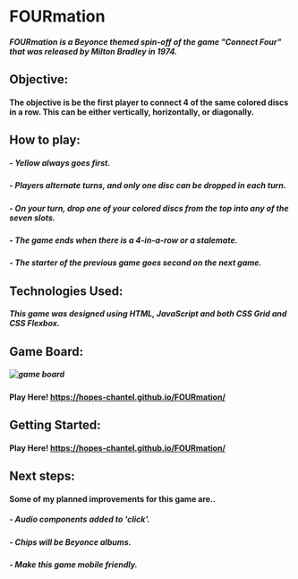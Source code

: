 # FOURmation

##### FOURmation is a Beyonce themed spin-off of the game **"Connect Four"** that was released by Milton Bradley in 1974. 

## Objective:

#### The objective is be the first player to connect 4 of the same colored discs in a row. This can be either vertically, horizontally, or diagonally.

## How to play: 

##### - Yellow always goes first.
##### - Players alternate turns, and only one disc can be dropped in each turn. 
##### - On your turn, drop one of your colored discs from the top into any of the seven slots. 
##### - The game ends when there is a 4-in-a-row or a stalemate.
##### - The starter of the previous game goes second on the next game.

## Technologies Used: 

##### This game was designed using HTML, JavaScript and both CSS Grid and CSS Flexbox.

## Game Board:

##### ![game board](https://i.imgur.com/Bj9TWHp.png)

#### Play Here! https://hopes-chantel.github.io/FOURmation/

## Getting Started:

#### Play Here! https://hopes-chantel.github.io/FOURmation/

## Next steps: 
#### Some of my planned improvements for this game are..

##### - Audio components added to 'click'.
##### - Chips will be Beyonce albums.
##### - Make this game mobile friendly. 